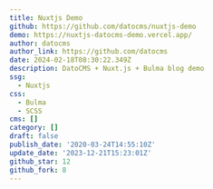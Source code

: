 ```yaml
---
title: Nuxtjs Demo
github: https://github.com/datocms/nuxtjs-demo
demo: https://nuxtjs-datocms-demo.vercel.app/
author: datocms
author_link: https://github.com/datocms
date: 2024-02-18T08:30:22.349Z
description: DatoCMS + Nuxt.js + Bulma blog demo
ssg:
  - Nuxtjs
css:
  - Bulma
  - SCSS
cms: []
category: []
draft: false
publish_date: '2020-03-24T14:55:10Z'
update_date: '2023-12-21T15:23:01Z'
github_star: 12
github_fork: 8
---
```

